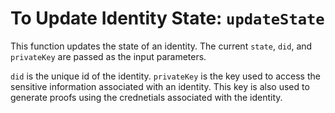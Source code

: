 # To Update Identity State: `updateState`

This function updates the state of an identity. The current `state`, `did`, and `privateKey` are passed as the input parameters. 

`did` is the unique id of the identity. `privateKey` is the key used to access the sensitive information associated with an identity. This key is also used to generate proofs using the crednetials associated with the identity. 